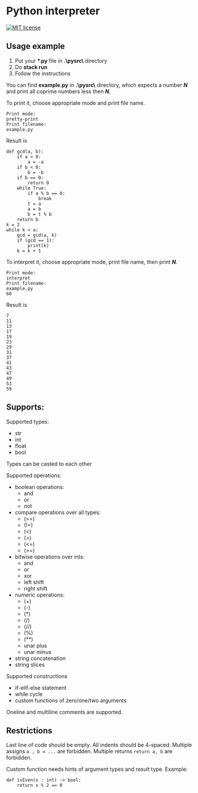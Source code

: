 # Python interpreter

[![MIT license](https://img.shields.io/badge/license-MIT-blue.svg)](https://github.com//fp-homework/blob/master/hw3/LICENSE)

## Usage example

1. Put your **\*.py** file in **.\\pysrc\\** directory
2. Do **stack run**
3. Follow the instructions

You can find **example.py** in **.\\pysrc\\** directory, which expects a number ***N*** and print all coprime numbers less then ***N***.

To print it, choose appropriate mode and print file name.

```
Print mode:
pretty-print
Print filename:
example.py
```

Result is
```
def gcd(a, b):
    if a < 0:
        a = -a
    if b < 0:
        b = -b
    if b == 0:
        return 0
    while True:
        if a % b == 0:
            break
        t = a
        a = b
        b = t % b
    return b
k = 2
while k < a:
    gcd = gcd(a, k)
    if (gcd == 1):
        print(k)
    k = k + 1
```

To interpret it, choose appropriate mode, print file name, then print ***N***.
```
Print mode:
interpret
Print filename:
example.py
60
```

Result is
```
7
11
13
17
19
23
29
31
37
41
43
47
49
53
59
```
## Supports: 

Supported types:
 * str
 * int
 * float
 * bool

Types can be casted to each other

Supported operations:
  * boolean operations:
    * and
    * or
    * not
  * compare operations over all types:
    * (==)
    * (!=)
    * (<)
    * (>)
    * (<=)
    * (>=)
  * bitwise operations over ints:
    * and
    * or
    * xor
    * left shift
    * right shift
  * numeric operations:
    * (+)
    * (-)
    * (\*)
    * (/)
    * (//)
    * (%)
    * (\*\*)
    * unar plus
    * unar minus
  * string concatenation
  * string slices

Supported constructions
  * if-elif-else statement
  * while cycle
  * custom functions of zero/one/two arguments

Oneline and multiline comments are supported.

## Restrictions

Last line of code should be empty.
All indents should be 4-spaced.
Multiple assigns ```a , b = ...``` are forbidden.
Multiple returns ```return a, b``` are forbidden.

Custom function needs hints of argument types and result type.
Example: 
```
def isEven(x : int) -> bool:
    return x % 2 == 0
```